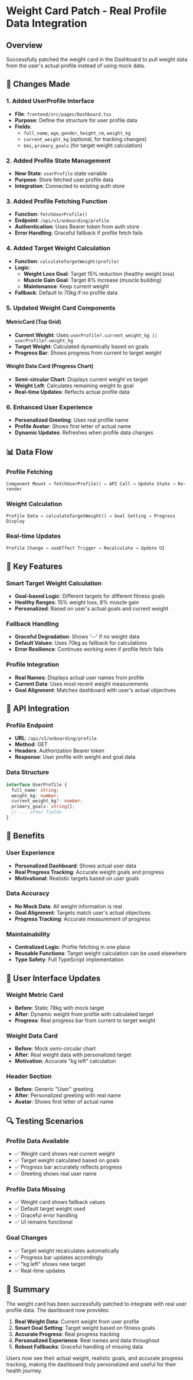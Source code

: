 # Weight Card Patch - Real Profile Data Integration

## Overview
Successfully patched the weight card in the Dashboard to pull weight data from the user's actual profile instead of using mock data.

## 🔧 **Changes Made**

### 1. **Added UserProfile Interface**
- **File**: `frontend/src/pages/Dashboard.tsx`
- **Purpose**: Define the structure for user profile data
- **Fields**: 
  - `full_name`, `age`, `gender`, `height_cm`, `weight_kg`
  - `current_weight_kg` (optional, for tracking changes)
  - `bmi`, `primary_goals` (for target weight calculation)

### 2. **Added Profile State Management**
- **New State**: `userProfile` state variable
- **Purpose**: Store fetched user profile data
- **Integration**: Connected to existing auth store

### 3. **Added Profile Fetching Function**
- **Function**: `fetchUserProfile()`
- **Endpoint**: `/api/v1/onboarding/profile`
- **Authentication**: Uses Bearer token from auth store
- **Error Handling**: Graceful fallback if profile fetch fails

### 4. **Added Target Weight Calculation**
- **Function**: `calculateTargetWeight(profile)`
- **Logic**:
  - **Weight Loss Goal**: Target 15% reduction (healthy weight loss)
  - **Muscle Gain Goal**: Target 8% increase (muscle building)
  - **Maintenance**: Keep current weight
- **Fallback**: Default to 70kg if no profile data

### 5. **Updated Weight Card Components**

#### **MetricCard (Top Grid)**
- **Current Weight**: Uses `userProfile?.current_weight_kg || userProfile?.weight_kg`
- **Target Weight**: Calculated dynamically based on goals
- **Progress Bar**: Shows progress from current to target weight

#### **Weight Data Card (Progress Chart)**
- **Semi-circular Chart**: Displays current weight vs target
- **Weight Left**: Calculates remaining weight to goal
- **Real-time Updates**: Reflects actual profile data

### 6. **Enhanced User Experience**
- **Personalized Greeting**: Uses real profile name
- **Profile Avatar**: Shows first letter of actual name
- **Dynamic Updates**: Refreshes when profile data changes

## 📊 **Data Flow**

### **Profile Fetching**
```
Component Mount → fetchUserProfile() → API Call → Update State → Re-render
```

### **Weight Calculation**
```
Profile Data → calculateTargetWeight() → Goal Setting → Progress Display
```

### **Real-time Updates**
```
Profile Change → useEffect Trigger → Recalculate → Update UI
```

## 🎯 **Key Features**

### **Smart Target Weight Calculation**
- **Goal-based Logic**: Different targets for different fitness goals
- **Healthy Ranges**: 15% weight loss, 8% muscle gain
- **Personalized**: Based on user's actual goals and current weight

### **Fallback Handling**
- **Graceful Degradation**: Shows '--' if no weight data
- **Default Values**: Uses 70kg as fallback for calculations
- **Error Resilience**: Continues working even if profile fetch fails

### **Profile Integration**
- **Real Names**: Displays actual user names from profile
- **Current Data**: Uses most recent weight measurements
- **Goal Alignment**: Matches dashboard with user's actual objectives

## 🔄 **API Integration**

### **Profile Endpoint**
- **URL**: `/api/v1/onboarding/profile`
- **Method**: GET
- **Headers**: Authorization Bearer token
- **Response**: User profile with weight and goal data

### **Data Structure**
```typescript
interface UserProfile {
  full_name: string;
  weight_kg: number;
  current_weight_kg?: number;
  primary_goals: string[];
  // ... other fields
}
```

## 🚀 **Benefits**

### **User Experience**
- **Personalized Dashboard**: Shows actual user data
- **Real Progress Tracking**: Accurate weight goals and progress
- **Motivational**: Realistic targets based on user goals

### **Data Accuracy**
- **No Mock Data**: All weight information is real
- **Goal Alignment**: Targets match user's actual objectives
- **Progress Tracking**: Accurate measurement of progress

### **Maintainability**
- **Centralized Logic**: Profile fetching in one place
- **Reusable Functions**: Target weight calculation can be used elsewhere
- **Type Safety**: Full TypeScript implementation

## 📱 **User Interface Updates**

### **Weight Metric Card**
- **Before**: Static 78kg with mock target
- **After**: Dynamic weight from profile with calculated target
- **Progress**: Real progress bar from current to target weight

### **Weight Data Card**
- **Before**: Mock semi-circular chart
- **After**: Real weight data with personalized target
- **Motivation**: Accurate "kg left" calculation

### **Header Section**
- **Before**: Generic "User" greeting
- **After**: Personalized greeting with real name
- **Avatar**: Shows first letter of actual name

## 🔍 **Testing Scenarios**

### **Profile Data Available**
- ✅ Weight card shows real current weight
- ✅ Target weight calculated based on goals
- ✅ Progress bar accurately reflects progress
- ✅ Greeting shows real user name

### **Profile Data Missing**
- ✅ Weight card shows fallback values
- ✅ Default target weight used
- ✅ Graceful error handling
- ✅ UI remains functional

### **Goal Changes**
- ✅ Target weight recalculates automatically
- ✅ Progress bar updates accordingly
- ✅ "kg left" shows new target
- ✅ Real-time updates

## 🎉 **Summary**

The weight card has been successfully patched to integrate with real user profile data. The dashboard now provides:

1. **Real Weight Data**: Current weight from user profile
2. **Smart Goal Setting**: Target weight based on fitness goals
3. **Accurate Progress**: Real progress tracking
4. **Personalized Experience**: Real names and data throughout
5. **Robust Fallbacks**: Graceful handling of missing data

Users now see their actual weight, realistic goals, and accurate progress tracking, making the dashboard truly personalized and useful for their health journey.


